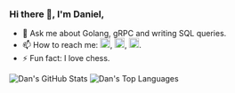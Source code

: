 ### Hi there 👋, I'm Daniel,

- 💬 Ask me about Golang, gRPC and writing SQL queries.
- 📫 How to reach me: [<img src='https://img.icons8.com/fluency/48/000000/gmail-new.png' alt='gmail' height='18'>](mailto:danvixent@gmail.com), [<img src='https://img.icons8.com/carbon-copy/50/000000/twitter--v2.png' alt='twitter' height='18'>](https://twitter.com/danvixent), [<img src='https://img.icons8.com/external-justicon-flat-justicon/64/000000/external-linkedin-social-media-justicon-flat-justicon.png' alt='LinkedIn' height='18'>](https://linkedin.com/in/daniel-oluojomu).
- ⚡ Fun fact: I love chess.


![Dan's GitHub Stats](https://github-readme-stats.vercel.app/api?username=danvixent&theme=vision-friendly-dark&show_icons=true&&line_height=40&count_private=true)
![Dan's Top Languages](https://github-readme-stats.vercel.app/api/top-langs/?username=danvixent&theme=vision-friendly-dark&show_icons=true)





<!--![Codewars](https://www.codewars.com/users/danvixent/badges/large)
